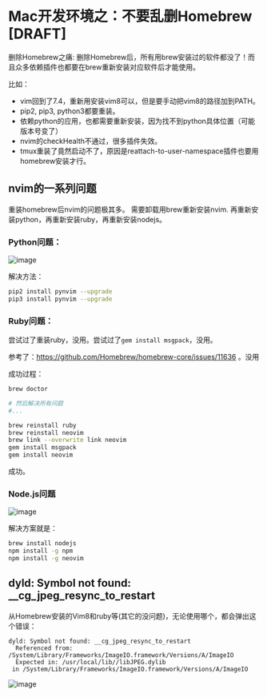 # Mac开发环境之：不要乱删Homebrew [DRAFT]

删除Homebrew之痛:
删除Homebrew后，所有用brew安装过的软件都没了！而且众多依赖插件也都要在brew重新安装对应软件后才能使用。

比如：
- vim回到了7.4，重新用安装vim8可以，但是要手动把vim8的路径加到PATH。
- pip2, pip3, python3都要重装。
- 依赖python的应用，也都需要重新安装，因为找不到python具体位置（可能版本号变了）
- nvim的checkHealth不通过，很多插件失效。
- tmux重装了竟然启动不了，原因是reattach-to-user-namespace插件也要用homebrew安装才行。

## nvim的一系列问题

重装homebrew后nvim的问题极其多。
需要卸载用brew重新安装nvim. 再重新安装python，再重新安装ruby，再重新安装nodejs。

### Python问题：

![image](https://user-images.githubusercontent.com/14041622/52392795-64936b80-2ade-11e9-983d-4657e01e4353.png)

解决方法：
```sh
pip2 install pynvim --upgrade
pip3 install pynvim --upgrade
```

### Ruby问题：
尝试过了重装ruby，没用。尝试过了`gem install msgpack`，没用。

参考了：https://github.com/Homebrew/homebrew-core/issues/11636 。没用

成功过程：
```sh
brew doctor

# 然后解决所有问题
#...

brew reinstall ruby
brew reinstall neovim
brew link --overwrite link neovim
gem install msgpack
gem install neovim
```
成功。


### Node.js问题
![image](https://user-images.githubusercontent.com/14041622/52392621-abcd2c80-2add-11e9-951e-24afac850b4e.png)

解决方案就是：
```sh
brew install nodejs
npm install -g npm
npm install -g neovim
```



## dyld: Symbol not found: __cg_jpeg_resync_to_restart

从Homebrew安装的Vim8和ruby等(其它的没问题)，无论使用哪个，都会弹出这个错误：
```
dyld: Symbol not found: __cg_jpeg_resync_to_restart
  Referenced from: /System/Library/Frameworks/ImageIO.framework/Versions/A/ImageIO
  Expected in: /usr/local/lib//libJPEG.dylib
 in /System/Library/Frameworks/ImageIO.framework/Versions/A/ImageIO
```


![image](https://user-images.githubusercontent.com/14041622/52397738-88ac7800-2af1-11e9-9bb7-f60cd66fb1da.png)
